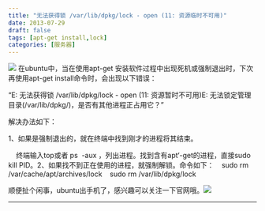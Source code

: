 ```yaml
---
title: "无法获得锁 /var/lib/dpkg/lock - open (11: 资源临时不可用)"
date: 2013-07-29
draft: false
tags: [apt-get install,lock]
categories: [服务器]
---
```


![](/Content/upload/Img20130729/s_kdhunic3_ix2.png) 
在ubuntu中，当在使用apt-get 安装软件过程中出现死机或强制退出时，下次再使用apt-get install命令时，会出现以下错误：

“E: 无法获得锁 /var/lib/dpkg/lock - open (11: 资源暂时不可用)E: 无法锁定管理目录(/var/lib/dpkg/)，是否有其他进程正占用它？”

解决办法如下：

1、如果是强制退出的，就在终端中找到刚才的进程将其结束。

    终端输入top或者 ps  -aux ，列出进程。找到含有apt‘-get的进程，直接sudo kill PID。2、如果找不到正在使用的进程，就强制解锁。命令如下：    sudo rm /var/cache/apt/archives/lock    sudo rm /var/lib/dpkg/lock



顺便扯个闲事，ubuntu出手机了，感兴趣可以关注一下官网哦。![](/Content/attached/image/20130729/mpk0iqqs_dsy.png) 
 
- - -
 